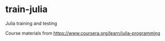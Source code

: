 # train-julia
Julia training and testing

Course materials from https://www.coursera.org/learn/julia-programming
